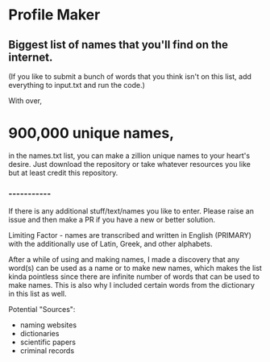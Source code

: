 # Profile Maker

## Biggest list of names that you'll find on the internet. 
(If you like to submit a bunch of words that you think isn't on this list, add everything to input.txt and run the code.) 

With over, 
# 900,000 unique names,
in the names.txt list, you can make a zillion unique names to your heart's desire.
Just download the repository or take whatever resources you like but at least credit this repository.

### -----------

If there is any additional stuff/text/names you like to enter. Please raise an issue and then make a PR if you have a new or better solution.

Limiting Factor - names are transcribed and written in English (PRIMARY) with the additionally use of Latin, Greek, and other alphabets.

After a while of using and making names, I made a discovery that any word(s) can be used as a name or to make new names, which makes the list kinda pointless since there are infinite number of words that can be used to make names. This is also why I included certain words from the dictionary in this list as well.

Potential "Sources":
- naming websites
- dictionaries
- scientific papers
- criminal records

